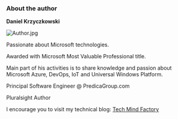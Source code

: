 ### About the author

**Daniel Krzyczkowski**

![Author.jpg](assets/images/Author.JPG)

Passionate about Microsoft technologies.

Awarded with Microsoft Most Valuable Professional title.

Main part of his activities is to share knowledge and passion about Microsoft Azure, DevOps, IoT and Universal Windows Platform.

Principal Software Engineer @ PredicaGroup.com

Pluralsight Author

I encourage you to visit my technical blog: [Tech Mind Factory](https://techmindfactory.com/)
